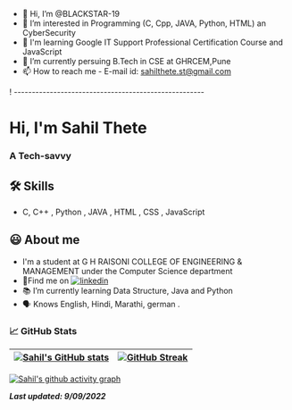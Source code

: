 - 👋 Hi, I’m @BLACKSTAR-19
- 👀 I’m interested in Programming (C, Cpp, JAVA, Python, HTML) an CyberSecurity
- 📕 I'm learning Google IT Support Professional Certification Course and JavaScript
- 🌱 I’m currently persuing B.Tech in CSE at GHRCEM,Pune
- 📫 How to reach me - E-mail id: sahilthete.st@gmail.com

<!---
BLACKSTAR-19/BLACKSTAR-19 is a ✨ special ✨ repository because its `README.md` (this file) appears on your GitHub profile.
You can click the Preview link to take a look at your changes.
--->
 ! -----------------------------------------------------
# Hi, I'm Sahil Thete

  
### A Tech-savvy 

## 🛠 Skills
- C, C++ , Python , JAVA , HTML , CSS , JavaScript

  
## 😃 About me 

 - I'm a student at G H RAISONI COLLEGE OF ENGINEERING & MANAGEMENT under the Computer Science department
 - 🍳Find me on [![linkedin](https://img.shields.io/badge/linkedin-0A66C2?style=for-the-badge&logo=linkedin&logoColor=white)](https://www.linkedin.com/in/Sahil-Thete-6636b2208/)
 - 📚 I’m currently learning Data Structure, Java and Python
 - 🗣 Knows English, Hindi, Marathi, german .

  
### 



<!-- ![Sahil's GitHub stats](https://github-readme-stats.vercel.app/api?username=SahilThete&show_icons=true&theme=radical)

[![Top Langs](https://github-readme-stats.vercel.app/api/top-langs/?username=SahilThete&layout=compact)](https://github.com/BLACKSTAR-19/github-readme-stats)
### Authors

- [@SahilThete](https://www.github.com/BLACKSTAR-19) -->


###  📈 GitHub Stats

<!-- | <img src="https://github-readme-stats.vercel.app/api?username=SahilThete&&show_icons=true&count_private=true&theme=github_dark">|<img src="https://github-readme-streak-stats.herokuapp.com/?user=SahilThete&theme=blueberry_duo"/> |
| ------------| ------------- |  -->

<!-- Test section -->
| [![Sahil's GitHub stats](https://github-readme-stats.vercel.app/api?username=SahilThete&theme=github_dark&show_icons=true)](https://github.com/SahilThete) | [![GitHub Streak](https://github-readme-streak-stats.herokuapp.com/?user=SahilThete&theme=highcontrast)](https://github.com/SahilThete)  |
| ------------| ------------- |  

<!-- -->

<!-- ### ✍️ Random Dev Quotes and Profile Summary
| ![](https://quotes-github-readme.vercel.app/api?type=horizontal&theme=vue) | <img src="https://github-profile-summary-cards.vercel.app/api/cards/profile-details?username=BLACKSTAR-19&theme=vue" align = "left"/> |
| ---- | ---- | -->


 [![Sahil's github activity graph](https://activity-graph.herokuapp.com/graph?username=SahilThete&theme=react-dark	)](https://github.com/ashutosh00710/github-readme-activity-graph)

**_Last updated: 9/09/2022_**

<!-- **_[@SahilThete](https://www.github.com/BLACKSTAR-19)_** -->

